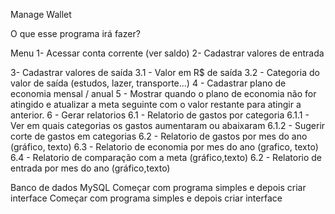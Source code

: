Manage Wallet

O que esse programa irá fazer?

Menu
1- Acessar conta corrente (ver saldo)
2- Cadastrar valores de entrada

3- Cadastrar valores de saída
    3.1 - Valor em R$ de saída
    3.2 - Categoria do valor de saída (estudos, lazer, transporte...)
4 - Cadastrar plano de economia mensal / anual
5 - Mostrar quando o plano de economia não for atingido  e atualizar a meta seguinte com o valor restante para atingir a anterior.
6 - Gerar relatorios 
    6.1 - Relatorio de gastos por categoria 
        6.1.1 - Ver em quais categorias os gastos aumentaram ou abaixaram
        6.1.2 - Sugerir corte de gastos em categorias 
    6.2 - Relatorio de gastos por mes do ano (gráfico, texto)
    6.3 - Relatorio de economia por mes do ano (grafico, texto)
    6.4 - Relatorio de comparação com a meta (gráfico,texto)
    6.2 - Relatorio de entrada por mes do ano (gráfico,texto)
    
Banco de dados MySQL
Começar com programa simples e depois criar interface
Começar com programa simples e depois criar interface

